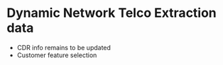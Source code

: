 # Dynamic Network Telco Extraction data

- CDR info remains to be updated
- Customer feature selection
